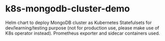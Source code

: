 # k8s-mongodb-cluster-demo
Helm chart to deploy MongoDB cluster as Kubernetes Statefulsets for dev/learning/testing purpose (not for production use, please make use of K8s operator instead). Prometheus exporter and sidecar containers used.
